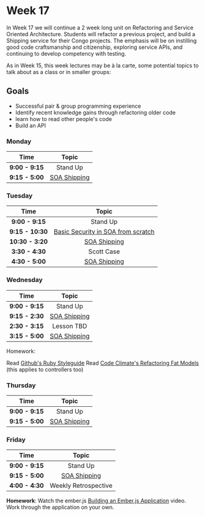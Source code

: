 # Week 17

In Week 17 we will continue a 2 week long unit on Refactoring and Service Oriented Architecture. Students will refactor a previous project, and build a Shipping service for their Congo projects. The emphasis will be on instilling good code craftsmanship and citizenship, exploring service APIs, and continuing to develop competency with testing.

As in Week 15, this week lectures may be à la carte, some potential topics to talk about as a class or in smaller groups:


## Goals
- Successful pair & group programming experience
- Identify recent knowledge gains through refactoring older code
- learn how to read other people's code
- Build an API

### Monday

| Time             | Topic                                  |
|:----------------:|:--------------------------------------:|
| **9:00 - 9:15**  | Stand Up                               |
| **9:15 - 5:00** | [SOA Shipping](../week16/shipping_service.md)    |

### Tuesday

| Time             | Topic                                  |
|:----------------:|:--------------------------------------:|
| **9:00 - 9:15**  | Stand Up                               |
| **9:15 - 10:30** | [Basic Security in SOA from scratch](tuesday/simple-security-from-scratch.md)    |
| **10:30 - 3:20** | [SOA Shipping](../week16/shipping_service.md)    |
| **3:30 - 4:30** | Scott Case    |
| **4:30 - 5:00** | [SOA Shipping](../week16/shipping_service.md)    |


### Wednesday
| Time              | Topic                               |
|:-----------------:|:-----------------------------------:|
| **9:00 - 9:15**   | Stand Up                            |
| **9:15 - 2:30** | [SOA Shipping](../week16/shipping_service.md)    |
| **2:30 - 3:15** | Lesson TBD    |
| **3:15 - 5:00** | [SOA Shipping](../week16/shipping_service.md)    |

Homework:

Read [Github's Ruby Styleguide](https://github.com/styleguide/ruby)
Read [Code Climate's Refactoring Fat Models](http://blog.codeclimate.com/blog/2012/10/17/7-ways-to-decompose-fat-activerecord-models/) (this applies to controllers too)

### Thursday

| Time             | Topic                               |
|:----------------:|:-----------------------------------:|
| **9:00 - 9:15**  | Stand Up                            |
| **9:15 - 5:00** | [SOA Shipping](../week16/shipping_service.md)    |



### Friday

| Time            | Topic                               |
|:---------------:|:-----------------------------------:|
| **9:00 - 9:15** | Stand Up                            |
| **9:15 - 5:00** | [SOA Shipping](../week16/shipping_service.md)    |
| **4:00 - 4:30** | Weekly Retrospective                |

**Homework**: Watch the ember.js [Building an Ember.js Application](http://emberjs.com/guides/)
video. Work through the application on your own.


